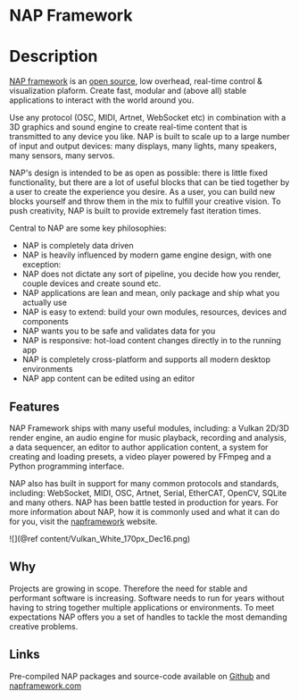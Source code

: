 NAP Framework
=======================

# Description

[NAP framework](https://www.napframework.com) is an [open source](https://github.com/napframework), low overhead, real-time control & visualization plaform. Create fast, modular and (above all) stable applications to interact with the world around you.

Use any protocol (OSC, MIDI, Artnet, WebSocket etc) in combination with a 3D graphics and sound engine to create real-time content that is transmitted to any device you like. NAP is built to scale up to a large number of input and output devices: many displays, many lights, many speakers, many sensors, many servos.
	
NAP's design is intended to be as open as possible: there is little fixed functionality, but there are a lot of useful blocks that can be tied together by a user to create the experience you desire. As a user, you can build new blocks yourself and throw them in the mix to fulfill your creative vision. To push creativity, NAP is built to provide extremely fast iteration times.

Central to NAP are some key philosophies:

- NAP is completely data driven
- NAP is heavily influenced by modern game engine design, with one exception:
- NAP does not dictate any sort of pipeline, you decide how you render, couple devices and create sound etc.
- NAP applications are lean and mean, only package and ship what you actually use
- NAP is easy to extend: build your own modules, resources, devices and components
- NAP wants you to be safe and validates data for you
- NAP is responsive: hot-load content changes directly in to the running app
- NAP is completely cross-platform and supports all modern desktop environments
- NAP app content can be edited using an editor

## Features

NAP Framework ships with many useful modules, including: a Vulkan 2D/3D render engine, an audio engine for music playback, recording and analysis, a data sequencer, an editor to author application content, a system for creating and loading presets, a video player powered by FFmpeg and a Python programming interface.

NAP also has built in support for many common protocols and standards, including: WebSocket, MIDI, OSC, Artnet, Serial, EtherCAT, OpenCV, SQLite and many others. NAP has been battle tested in production for years. For more information about NAP, how it is commonly used and what it can do for you, visit the [napframework](https://www.napframework.com) website.

![](@ref content/Vulkan_White_170px_Dec16.png)

## Why

Projects are growing in scope. Therefore the need for stable and performant software is increasing. Software needs to run for years without having to string together multiple applications or environments. To meet expectations NAP offers you a set of handles to tackle the most demanding creative problems.

## Links

Pre-compiled NAP packages and source-code available on [Github](https://github.com/napframework) and [napframework.com](https://www.napframework.com/)